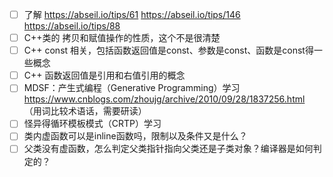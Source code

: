 - [ ] 了解 https://abseil.io/tips/61  https://abseil.io/tips/146  https://abseil.io/tips/88
- [ ] C++类的 拷贝和赋值操作的性质，这个不是很清楚
- [ ] C++ const 相关，包括函数返回值是const、参数是const、函数是const得一些概念
- [ ] C++ 函数返回值是引用和右值引用的概念
- [ ] MDSF：产生式编程（Generative Programming）学习  https://www.cnblogs.com/zhoujg/archive/2010/09/28/1837256.html （用词比较术语话，需要研读）
- [ ] 怪异得循环模板模式（CRTP）学习
- [ ] 类内虚函数可以是inline函数吗，限制以及条件又是什么？
- [ ] 父类没有虚函数，怎么判定父类指针指向父类还是子类对象？编译器是如何判定的？